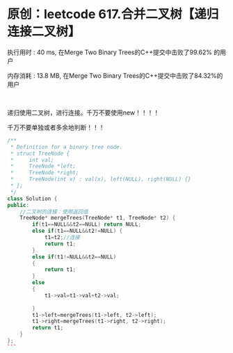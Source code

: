 # 原创：leetcode 617.合并二叉树【递归连接二叉树】

执行用时 : 40 ms, 在Merge Two Binary Trees的C++提交中击败了99.62% 的用户

内存消耗 : 13.8 MB, 在Merge Two Binary Trees的C++提交中击败了84.32%的用户

 

递归使用二叉树，进行连接。千万不要使用new！！！！

千万不要单独或者多余地判断！！！

```c++
/**
 * Definition for a binary tree node.
 * struct TreeNode {
 *     int val;
 *     TreeNode *left;
 *     TreeNode *right;
 *     TreeNode(int x) : val(x), left(NULL), right(NULL) {}
 * };
 */
class Solution {
public:
    //二叉树的连接：使用返回值
    TreeNode* mergeTrees(TreeNode* t1, TreeNode* t2) {
        if(t1==NULL&&t2==NULL) return NULL;
        else if(t1==NULL&&t2!=NULL) {
            t1=t2;//连接
            return t1;
        }
        else if(t1!=NULL&&t2==NULL)
        {
            return t1;
        }
        else 
        {
            t1->val=t1->val+t2->val;
            
        }
        t1->left=mergeTrees(t1->left, t2->left);
        t1->right=mergeTrees(t1->right, t2->right);  
        return t1;
    }
};
``` 
